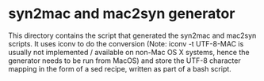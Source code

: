 # syn2mac and mac2syn generator

This directory contains the script that generated the syn2mac and mac2syn scripts. It uses iconv to do the conversion
(Note: iconv -t UTF-8-MAC is usually not implemented / available on non-Mac OS X systems, hence the generator needs
to be run from MacOS) and store the UTF-8 character mapping in the form of a sed recipe, written as part of a bash script.
